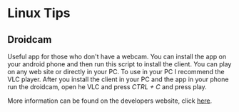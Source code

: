 # Linux Tips

## Droidcam
Useful app for those who don't have a webcam. You can install the app on your android phone and then run this script to install the client. You can play on any web site or directly in your PC. To use in your PC I recommend the VLC player. After you install the client in your PC and the app in your phone run the droidcam, open he VLC and press *CTRL + C* and press play.

More information can be found on the developers website, click [here](https://www.dev47apps.com/droidcam/linux/).

